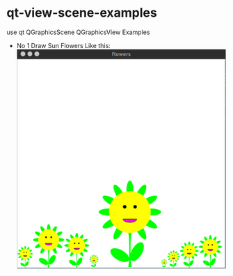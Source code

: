 # qt-view-scene-examples
use qt QGraphicsScene QGraphicsView Examples
- No 1
Draw Sun Flowers Like this:<div align="center">![](https://github.com/MarcoEpsilon/qt-view-scene-examples/blob/master/res/flowers.png?raw=true)
